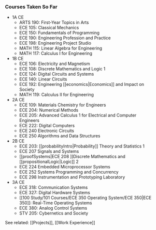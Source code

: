 ### Courses Taken So Far
- 1A CE
	- ARTS 190: First-Year Topics in Arts
	- ECE 105: Classical Mechanics
	- ECE 150: Fundamentals of Programming
	- ECE 190: Engineering Profession and Practice
	- ECE 198: Engineering Project Studio
	- MATH 115: Linear Algebra for Engineering
	- MATH 117: Calculus I for Engineering
- 1B CE
	- ECE 106: Electricity and Magnetism
	- ECE 108: Discrete Mathematics and Logic 1
	- ECE 124: Digital Circuits and Systems
	- ECE 140: Linear Circuits
	- ECE 192: Engineering [[economics|Economics]] and Impact on Society
	- MATH 119: Calculus II for Engineering
- 2A CE
	- ECE 109: Materials Chemistry for Engineers
	- ECE 204: Numerical Methods
	- ECE 205: Advanced Calculus 1 for Electrical and Computer Engineers 
	- ECE 222: Digital Computers 
	- ECE 240 Electronic Circuits
	- ECE 250 Algorithms and Data Structures
- 2B CE
	- ECE 203: [[probabilityIntro|Probability]] Theory and Statistics 1 
	- ECE 207 Signals and Systems 
	- [[proofSystems|ECE 208 ]]Discrete Mathematics and [[propositionalLogic|Logic]] 2 
	- ECE 224 Embedded Microprocessor Systems 
	- ECE 252 Systems Programming and Concurrency 
	- ECE 298 Instrumentation and Prototyping Laboratory
- 3A CE
	- ECE 318: Communication Systems
	- ECE 327: Digital Hardware Systems
	- [[100 Study/101 Courses/ECE 350 Operating System/ECE 350|ECE 350]]: Real-Time Operating Systems
	- ECE 380: Analog Control Systems
	- STV 205: Cybernetics and Society

See related: [[Projects]], [[Work Experience]]